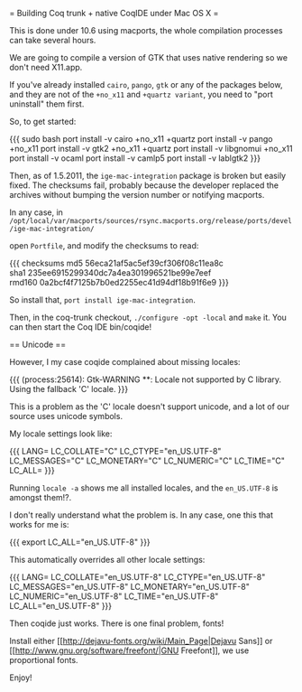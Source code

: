 = Building Coq trunk + native CoqIDE under Mac OS X =

This is done under 10.6 using macports, the whole compilation processes can take several hours.

We are going to compile a version of GTK that uses native rendering so we don't need X11.app.

If you've already installed `cairo`, `pango`, `gtk` or any of the packages below, and they are not of the `+no_x11` and `+quartz variant`, you need to "port uninstall" them first.

So, to get started:

{{{
sudo bash
port install -v cairo +no_x11 +quartz
port install -v pango +no_x11
port install -v gtk2 +no_x11 +quartz
port install -v libgnomui +no_x11
port install -v ocaml
port install -v camlp5
port install -v lablgtk2
}}}

Then, as of 1.5.2011, the `ige-mac-integration` package is broken but easily fixed. The checksums fail, probably because the developer replaced the archives without bumping the version number or notifying macports.

In any case, in `/opt/local/var/macports/sources/rsync.macports.org/release/ports/devel/ige-mac-integration/`

open `Portfile`, and modify the checksums to read:

{{{
checksums       md5     56eca21af5ac5ef39cf306f08c11ea8c \
                sha1    235ee6915299340dc7a4ea301996521be99e7eef \
                rmd160  0a2bcf4f7125b7b0ed2255ec41d94df18b91f6e9
}}}

So install that, `port install ige-mac-integration`.

Then, in the coq-trunk checkout, `./configure -opt -local` and `make` it. You can then start the Coq IDE bin/coqide!

== Unicode ==

However, I my case coqide complained about missing locales:

{{{
(process:25614): Gtk-WARNING **: Locale not supported by C library.
    Using the fallback 'C' locale.
}}}

This is a problem as the 'C' locale doesn't support unicode, and a lot of our source uses unicode symbols.

My locale settings look like:

{{{
LANG=
LC_COLLATE="C"
LC_CTYPE="en_US.UTF-8"
LC_MESSAGES="C"
LC_MONETARY="C"
LC_NUMERIC="C"
LC_TIME="C"
LC_ALL=
}}}

Running `locale -a` shows me all installed locales, and the `en_US.UTF-8` is amongst them!?.

I don't really understand what the problem is. In any case, one this that works for me is:

{{{
export LC_ALL="en_US.UTF-8"
}}}

This automatically overrides all other locale settings:

{{{
LANG=
LC_COLLATE="en_US.UTF-8"
LC_CTYPE="en_US.UTF-8"
LC_MESSAGES="en_US.UTF-8"
LC_MONETARY="en_US.UTF-8"
LC_NUMERIC="en_US.UTF-8"
LC_TIME="en_US.UTF-8"
LC_ALL="en_US.UTF-8"
}}}

Then coqide just works. There is one final problem, fonts!

Install either [[http://dejavu-fonts.org/wiki/Main_Page|Dejavu Sans]] or [[http://www.gnu.org/software/freefont/|GNU Freefont]], we use proportional fonts.

Enjoy!
